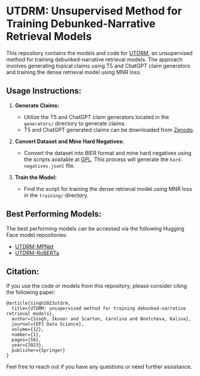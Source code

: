 # UTDRM: Unsupervised Method for Training Debunked-Narrative Retrieval Models

This repository contains the models and code for [UTDRM](https://epjdatascience.springeropen.com/articles/10.1140/epjds/s13688-023-00437-y), an unsupervised method for training debunked-narrative retrieval models. The approach involves generating topical claims using T5 and ChatGPT claim generators and training the dense retrieval model using MNR loss.

## Usage Instructions:

1. **Generate Claims:**
   - Utilize the T5 and ChatGPT claim generators located in the `generators/` directory to generate claims.
   - T5 and ChatGPT generated claims can be downloaded from [Zenodo](https://zenodo.org/records/12167870).

2. **Convert Dataset and Mine Hard Negatives:**
   - Convert the dataset into BIER format and mine hard negatives using the scripts available at [GPL](https://github.com/UKPLab/gpl). This process will generate the `hard-negatives.jsonl` file.

3. **Train the Model:**
   - Find the script for training the dense retrieval model using MNR loss in the `training/` directory.

## Best Performing Models:

The best performing models can be accessed via the following Hugging Face model repositories:

- [UTDRM-MPNet](https://huggingface.co/iknoor/UTDRM-MPNet)
- [UTDRM-RoBERTa](https://huggingface.co/iknoor/UTDRM-RoBERTa)


## Citation:

If you use the code or models from this repository, please consider citing the following paper:

```
@article{singh2023utdrm,
  title={UTDRM: unsupervised method for training debunked-narrative retrieval models},
  author={Singh, Iknoor and Scarton, Carolina and Bontcheva, Kalina},
  journal={EPJ Data Science},
  volume={12},
  number={1},
  pages={59},
  year={2023},
  publisher={Springer}
}
```

Feel free to reach out if you have any questions or need further assistance.
